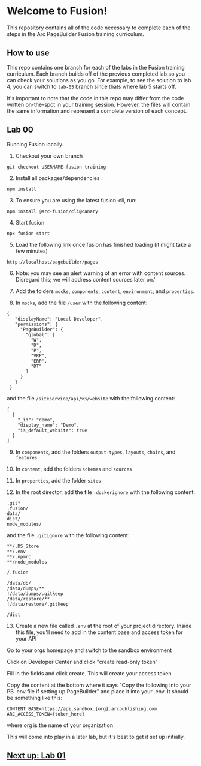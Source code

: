# Welcome to Fusion!

This repository contains all of the code necessary to complete each of the steps in the Arc PageBuilder Fusion training curriculum.

## How to use
This repo contains one branch for each of the labs in the Fusion training curriculum. Each branch builds off of the previous completed lab so you can check your solutions as you go. For example, to see the solution to lab 4, you can switch to `lab-05` branch since thats where lab 5 starts off.

It's important to note that the code in this repo may differ from the code written on-the-spot in your training session. However, the files will contain the same information and represent a complete version of each concept.

## Lab 00
Running Fusion locally.

1. Checkout your own branch
```
git checkout USERNAME-fusion-training
```

2. Install all packages/dependencies
```
npm install
```

3. To ensure you are using the latest fusion-cli, run:
```
npm install @arc-fusion/cli@canary
```

4. Start fusion
```
npx fusion start
```

5. Load the following link once fusion has finished loading (it might take a few minutes)
```
http://localhost/pagebuilder/pages
```

6. Note: you may see an alert warning of an error with content sources. Disregard this; we will address content sources later on.'

7. Add the folders `mocks`, `components`, `content`, `environment`, and `properties`.

8. In `mocks`, add the file `/user` with the following content:

```
{
   "displayName": "Local Developer",
   "permissions": {
     "PageBuilder": {
       "global": [
         "W",
         "D",
         "P",
         "VRP",
         "ERP",
         "DT"
       ]
     }
   }
 } 
```

and the file `/siteservice/api/v3/website` with the following content:

```
[
  {
    "_id": "demo",
    "display_name": "Demo",
    "is_default_website": true
  }
]
```

9. In `components`, add the folders `output-types`, `layouts`, `chains`, and `features`

10. In `content`, add the folders `schemas` and `sources`

11. In `properties`, add the folder `sites`

12. In the root director, add the file `.dockerignore` with the following content: 

```
.git*
.fusion/
data/
dist/
node_modules/
```

and the file `.gitignore` with the following content: 

```
**/.DS_Store
**/.env
**/.npmrc
**/node_modules

/.fusion

/data/db/
/data/dumps/**
!/data/dumps/.gitkeep
/data/restore/**
!/data/restore/.gitkeep

/dist
```

13. Create a new file called `.env` at the root of your project directory. Inside this file, you'll need to add in the content base and access token for your API

Go to your orgs homepage and switch to the sandbox environment

Click on Developer Center and click "create read-only token"

Fill in the fields and click create. This will create your access token

Copy the content at the bottom where it says "Copy the following into your PB .env file if setting up PageBuilder" and place it into your .env. It should be something like this:

```
CONTENT_BASE=https://api.sandbox.{org}.arcpublishing.com 
ARC_ACCESS_TOKEN={token_here}
```

where org is the name of your organization

This will come into play in a later lab, but it's best to get it set up initially. 


## [Next up: Lab 01](https://github.com/wapopartners/Fusion-Training-User-Stories/tree/lab-01)

